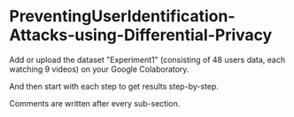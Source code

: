 # PreventingUserIdentification-Attacks-using-Differential-Privacy

Add or upload the dataset "Experiment1" (consisting of 48 users data, each watching 9 videos) on your Google Colaboratory.

And then start with each step to get results step-by-step.

Comments are written after every sub-section.

